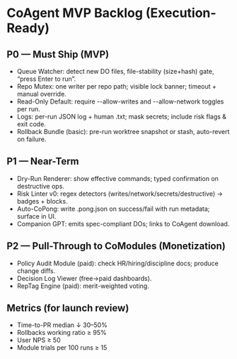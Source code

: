 ﻿# CoAgent MVP Backlog (Execution-Ready)

## P0 — Must Ship (MVP)
- Queue Watcher: detect new DO files, file-stability (size+hash) gate, “press Enter to run”.
- Repo Mutex: one writer per repo path; visible lock banner; timeout + manual override.
- Read-Only Default: require --allow-writes and --allow-network toggles per run.
- Logs: per-run JSON log + human .txt; mask secrets; include risk flags & exit code.
- Rollback Bundle (basic): pre-run worktree snapshot or stash, auto-revert on failure.

## P1 — Near-Term
- Dry-Run Renderer: show effective commands; typed confirmation on destructive ops.
- Risk Linter v0: regex detectors (writes/network/secrets/destructive) → badges + blocks.
- Auto-CoPong: write .pong.json on success/fail with run metadata; surface in UI.
- Companion GPT: emits spec-compliant DOs; links to CoAgent download.

## P2 — Pull-Through to CoModules (Monetization)
- Policy Audit Module (paid): check HR/hiring/discipline docs; produce change diffs.
- Decision Log Viewer (free→paid dashboards).
- RepTag Engine (paid): merit-weighted voting.

## Metrics (for launch review)
- Time-to-PR median ↓ 30–50%
- Rollbacks working ratio ≥ 95%
- User NPS ≥ 50
- Module trials per 100 runs ≥ 15
